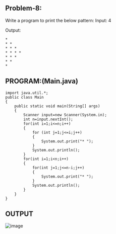 
## Problem-8:
Write a program to print the below pattern:
Input: 4

Output:
```
*
* *
* * *
* * * *
* * *
* *
*

```

## PROGRAM:(Main.java)
```
import java.util.*;
public class Main
{
    public static void main(String[] args)
    {
        Scanner input=new Scanner(System.in);
        int n=input.nextInt();
        for(int i=1;i<=n;i++)
        {
            for (int j=1;j<=i;j++)
            {
                System.out.print("* ");
            }
            System.out.println();
        }
        for(int i=1;i<n;i++)
        {
            for(int j=1;j<=n-i;j++)
            {
                System.out.print("* ");
            }
            System.out.println();
        }
    }
}
```

## OUTPUT
![image](https://github.com/user-attachments/assets/5bf3245d-c006-4e55-b7c0-e90e12fb1fa7)
